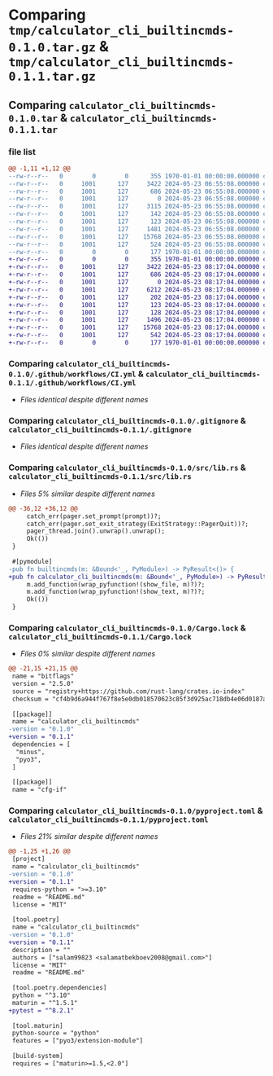 # Comparing `tmp/calculator_cli_builtincmds-0.1.0.tar.gz` & `tmp/calculator_cli_builtincmds-0.1.1.tar.gz`

## Comparing `calculator_cli_builtincmds-0.1.0.tar` & `calculator_cli_builtincmds-0.1.1.tar`

### file list

```diff
@@ -1,11 +1,12 @@
--rw-r--r--   0        0        0      355 1970-01-01 00:00:00.000000 calculator_cli_builtincmds-0.1.0/Cargo.toml
--rw-r--r--   0     1001      127     3422 2024-05-23 06:55:08.000000 calculator_cli_builtincmds-0.1.0/.github/workflows/CI.yml
--rw-r--r--   0     1001      127      686 2024-05-23 06:55:08.000000 calculator_cli_builtincmds-0.1.0/.gitignore
--rw-r--r--   0     1001      127        0 2024-05-23 06:55:08.000000 calculator_cli_builtincmds-0.1.0/README.md
--rw-r--r--   0     1001      127     3115 2024-05-23 06:55:08.000000 calculator_cli_builtincmds-0.1.0/poetry.lock
--rw-r--r--   0     1001      127      142 2024-05-23 06:55:08.000000 calculator_cli_builtincmds-0.1.0/python/builtincmds/__init__.py
--rw-r--r--   0     1001      127      123 2024-05-23 06:55:08.000000 calculator_cli_builtincmds-0.1.0/python/builtincmds/__init__.pyi
--rw-r--r--   0     1001      127     1481 2024-05-23 06:55:08.000000 calculator_cli_builtincmds-0.1.0/src/lib.rs
--rw-r--r--   0     1001      127    15768 2024-05-23 06:55:08.000000 calculator_cli_builtincmds-0.1.0/Cargo.lock
--rw-r--r--   0     1001      127      524 2024-05-23 06:55:08.000000 calculator_cli_builtincmds-0.1.0/pyproject.toml
--rw-r--r--   0        0        0      177 1970-01-01 00:00:00.000000 calculator_cli_builtincmds-0.1.0/PKG-INFO
+-rw-r--r--   0        0        0      355 1970-01-01 00:00:00.000000 calculator_cli_builtincmds-0.1.1/Cargo.toml
+-rw-r--r--   0     1001      127     3422 2024-05-23 08:17:04.000000 calculator_cli_builtincmds-0.1.1/.github/workflows/CI.yml
+-rw-r--r--   0     1001      127      686 2024-05-23 08:17:04.000000 calculator_cli_builtincmds-0.1.1/.gitignore
+-rw-r--r--   0     1001      127        0 2024-05-23 08:17:04.000000 calculator_cli_builtincmds-0.1.1/README.md
+-rw-r--r--   0     1001      127     6212 2024-05-23 08:17:04.000000 calculator_cli_builtincmds-0.1.1/poetry.lock
+-rw-r--r--   0     1001      127      202 2024-05-23 08:17:04.000000 calculator_cli_builtincmds-0.1.1/python/calculator_cli_builtincmds/__init__.py
+-rw-r--r--   0     1001      127      123 2024-05-23 08:17:04.000000 calculator_cli_builtincmds-0.1.1/python/calculator_cli_builtincmds/__init__.pyi
+-rw-r--r--   0     1001      127      128 2024-05-23 08:17:04.000000 calculator_cli_builtincmds-0.1.1/python/tests/test_import.py
+-rw-r--r--   0     1001      127     1496 2024-05-23 08:17:04.000000 calculator_cli_builtincmds-0.1.1/src/lib.rs
+-rw-r--r--   0     1001      127    15768 2024-05-23 08:17:04.000000 calculator_cli_builtincmds-0.1.1/Cargo.lock
+-rw-r--r--   0     1001      127      542 2024-05-23 08:17:04.000000 calculator_cli_builtincmds-0.1.1/pyproject.toml
+-rw-r--r--   0        0        0      177 1970-01-01 00:00:00.000000 calculator_cli_builtincmds-0.1.1/PKG-INFO
```

### Comparing `calculator_cli_builtincmds-0.1.0/.github/workflows/CI.yml` & `calculator_cli_builtincmds-0.1.1/.github/workflows/CI.yml`

 * *Files identical despite different names*

### Comparing `calculator_cli_builtincmds-0.1.0/.gitignore` & `calculator_cli_builtincmds-0.1.1/.gitignore`

 * *Files identical despite different names*

### Comparing `calculator_cli_builtincmds-0.1.0/src/lib.rs` & `calculator_cli_builtincmds-0.1.1/src/lib.rs`

 * *Files 5% similar despite different names*

```diff
@@ -36,12 +36,12 @@
     catch_err(pager.set_prompt(prompt))?;
     catch_err(pager.set_exit_strategy(ExitStrategy::PagerQuit))?;
     pager_thread.join().unwrap().unwrap();
     Ok(())
 }
 
 #[pymodule]
-pub fn builtincmds(m: &Bound<'_, PyModule>) -> PyResult<()> {
+pub fn calculator_cli_builtincmds(m: &Bound<'_, PyModule>) -> PyResult<()> {
     m.add_function(wrap_pyfunction!(show_file, m)?)?;
     m.add_function(wrap_pyfunction!(show_text, m)?)?;
     Ok(())
 }
```

### Comparing `calculator_cli_builtincmds-0.1.0/Cargo.lock` & `calculator_cli_builtincmds-0.1.1/Cargo.lock`

 * *Files 0% similar despite different names*

```diff
@@ -21,15 +21,15 @@
 name = "bitflags"
 version = "2.5.0"
 source = "registry+https://github.com/rust-lang/crates.io-index"
 checksum = "cf4b9d6a944f767f8e5e0db018570623c85f3d925ac718db4e06d0187adb21c1"
 
 [[package]]
 name = "calculator_cli_builtincmds"
-version = "0.1.0"
+version = "0.1.1"
 dependencies = [
  "minus",
  "pyo3",
 ]
 
 [[package]]
 name = "cfg-if"
```

### Comparing `calculator_cli_builtincmds-0.1.0/pyproject.toml` & `calculator_cli_builtincmds-0.1.1/pyproject.toml`

 * *Files 21% similar despite different names*

```diff
@@ -1,25 +1,26 @@
 [project]
 name = "calculator_cli_builtincmds"
-version = "0.1.0"
+version = "0.1.1"
 requires-python = ">=3.10"
 readme = "README.md"
 license = "MIT"
 
 [tool.poetry]
 name = "calculator_cli_builtincmds"
-version = "0.1.0"
+version = "0.1.1"
 description = ""
 authors = ["salam99823 <salamatbekboev2008@gmail.com>"]
 license = "MIT"
 readme = "README.md"
 
 [tool.poetry.dependencies]
 python = "^3.10"
 maturin = "^1.5.1"
+pytest = "^8.2.1"
 
 [tool.maturin]
 python-source = "python"
 features = ["pyo3/extension-module"]
 
 [build-system]
 requires = ["maturin>=1.5,<2.0"]
```

